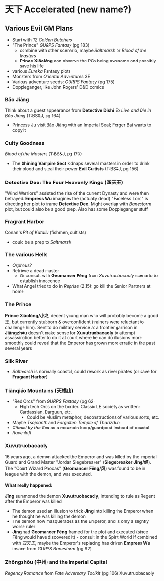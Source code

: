 # 天下 Accelerated (new name?)

## Various Evil GM Plans
- Start with _12 Golden Butchers_
- "The Prince" _GURPS Fantasy_ (pg 183)
  - combine with other scenario, maybe _Saltmarsh_ or _Blood of the Masters_
  - **Prince Xiǎolóng** can observe the PCs being awesome and possibly save his life
- various _Eureka_ Fantasy plots
- Monsters from _Oriental Adventures_ 3E
- Various adventure seeds: _GURPS Fantasy_ (pg 175)
- Doppleganger, like John Rogers' D&D comics

### Băo Jiāng
Think about a guest appearance from **Detective Dishi**
_To Live and Die in Băo Jiāng_ (T:BS&J, pg 164)
- Princess Ju visit Băo Jiāng with an Imperial Seal; Forger Bai wants to copy it

### Culty Goodness
_Blood of the Masters_ (T:BS&J, pg 170)
- The **Shining Vampire Sect** kidnaps several masters in order to drink their blood
  and steal their power
**Evil Cultists** (T:BS&J, pg 156)

### Detective Dee: The Four Heavenly Kings (四天王)
"Wind Warriors" assisted the rise of the current Dynasty and were then betrayed.
**Empress Wu** imagines the (actually dead) "Faceless Lord" is directing her plot to frame
**Detective Dee**.
Might overlap with _Banestorm_ plot, but could also be a good prep.
Also has some Doppleganger stuff

### Fragrant Harbor
Conan's _Pit of Kutallu_ (fishmen, cultists)
- could be a prep to _Saltmarsh_

### The various Hells
- _Orpheus_?
- Retrieve a dead master
  - Or consult with **Geomancer Fēng** from _Xuvutruobacaoly_ scenario to establish innocence
- What Angel tried to do in _Reprise_ (2.15): go kill the Senior Partners at home

### The Prince
**Prince Xiǎolóng/小龙**, decent young man who will probably become a good 王,
but currently stubborn & overconfident (trainers were reluctant to challenge him).
Sent to do military service at a frontier garrison in **Jiāngzhōu**
doesn't make sense for **Xuvutruobacaoly** to attempt assassination
better to do it at court where he can do illusions more smoothly
could reveal that the Emperor has grown more erratic in the past several years

### Silk River
- _Saltmarsh_ is normally coastal, could rework as river pirates
  (or save for **Fragrant Harbor**)

### Tiānqiáo Mountains (天橋山)
- "Red Orcs" from _GURPS Fantasy_ (pg 62)
  - High tech Orcs on the border. Classic LE society as written: Cardassian, Darguun, etc.
    - Could be Muslim metaphor, deconstructions of various sorts, etc.
- Maybe _Tsojcanth_ and _Forgotten Temple of Tharizdun_
- _Citadel by the Sea_ as a mountain keep/guardpost instead of coastal
- _Ravenloft_

### Xuvutruobacaoly
16 years ago, a demon attacked the Emperor and was killed by the Imperial Guard and
Grand Master "Jordan Siegebreaker" (**Siegebreaker Jīng/经**).
The "Court Wizard Phocas" (**Geomancer Fēng/风**) was found to be in league with the demon,
and was executed.

#### What really happened:
**Jīng** summoned the demon **Xuvutruobacaoly**,
  intending to rule as Regent after the Emperor was killed
- The demon used an illusion to trick **Jīng** into killing the Emperor
  when he thought he was killing the demon
- The demon now masquerades as the Emperor, and is only a slightly worse ruler
- **Jīng** had **Geomancer Fēng** framed for the plot and executed
  (since Fēng would have discovered it) - consult in the Spirit World
If combined with _四天王_, maybe the Emperor's replacing has driven **Empress Wu** insane
from _GURPS Banestorm_ (pg 92)

### Zhōngzhōu (中州) and the Imperial Capital
_Regency Romance_ from _Fate Adversary Toolkit_ (pg 106)
Xuvutruobacaoly

